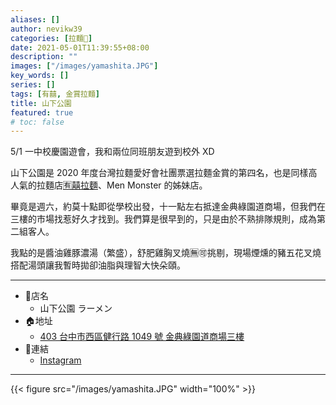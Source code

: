 ```yaml
---
aliases: []
author: nevikw39
categories: [拉麵🍜]
date: 2021-05-01T11:39:55+08:00
description: ""
images: ["/images/yamashita.JPG"]
key_words: []
series: []
tags: [有囍, 金賞拉麵]
title: 山下公園
featured: true
# toc: false
---
```


5/1 一中校慶園遊會，我和兩位同班朋友遊到校外 XD

山下公園是 2020 年度台灣拉麵愛好會社團票選拉麵金賞的第四名，也是同樣高人氣的拉麵店[🈶囍拉麵](../yoshi/)、Men Monster 的姊妹店。

畢竟是週六，約莫十點即從學校出發，十一點左右抵達金典綠園道商場，但我們在三樓的市場找惹好久才找到。我們算是很早到的，只是由於不熟排隊規則，成為第二組客人。

我點的是醬油雞豚濃湯（繁盛），舒肥雞胸叉燒🈚🉑挑剔，現場煙燻的豬五花叉燒搭配湯頭讓我暫時拋卻油脂與理智大快朵頤。

---
+ 🏬店名
    * 山下公園 ラーメン
+ 🏠地址
    * [403 台中市西區健行路 1049 號 金典綠園道商場三樓](https://g.page/yamashita-ramen)
+ 🔗連結
    * [Instagram](https://www.instagram.com/shanxiagongyuanramen/)
---

{{< figure src="/images/yamashita.JPG" width="100%" >}}
